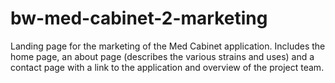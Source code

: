 
# bw-med-cabinet-2-marketing

Landing page for the marketing of the Med Cabinet application. Includes the home page, an about page (describes the various strains and uses) and a contact page with a link to the application and overview of the project team.